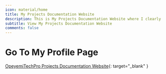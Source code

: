 ```yaml
---
icon: material/home
title: My Projects Documentation Website
description: This is My Projects Documentation Website where I clearly document all my DevOps and Cloud Projects
subtitle: View My Projects Documentation Website
comments: false
---
```


# **Go To My Profile Page**

[OpeyemiTechPro Projects Documentation Website](https://opeyemitech.pro/my-projects){: target="_blank" }